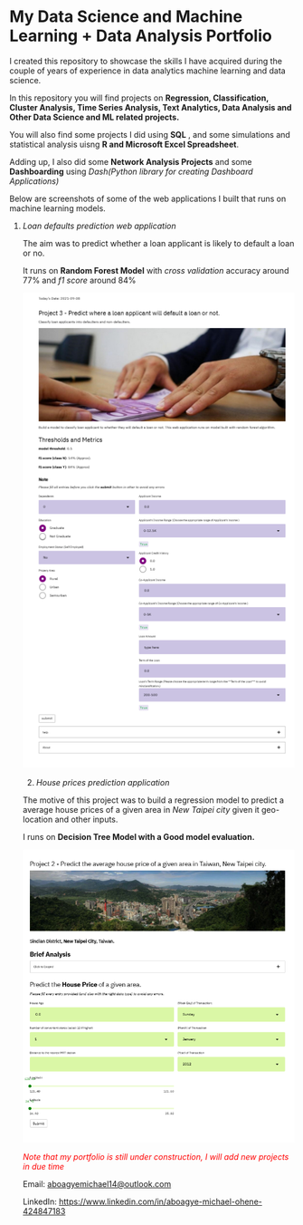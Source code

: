 <h1>My Data Science and Machine Learning  + Data Analysis Portfolio</h1>

I created this repository to showcase the skills I have acquired during the couple of years of experience in data analytics machine learning and data science.

In this repository you will find projects on **Regression, Classification, Cluster Analysis, Time Series Analysis, Text Analytics, Data Analysis and Other Data Science and ML related projects.**

You will also find some projects I did using **SQL** , and some simulations and statistical analysis uisng **R and  Microsoft Excel Spreadsheet**.

Adding up, I also did some **Network Analysis Projects** and some **Dashboarding** using *Dash(Python library for creating Dashboard Applications)*



Below are screenshots of some of the web applications I built that runs on machine learning models.

1. *Loan defaults prediction web application*

   The aim was to predict whether a loan applicant  is likely to default a loan or no.

   It runs on **Random Forest Model** with *cross validation* accuracy around 77% and  *f1 score* around 84%

   ![](screenshots\loan.png)

   

   2. *House prices prediction application*

   The motive of this project was to build a regression model to predict a average house prices of a given area in *New Taipei city* given it geo-location and other inputs.

   I runs on **Decision Tree Model with a Good model evaluation.**

   ![](screenshots\valuation.PNG)

   <font color='red'> <i>Note that my portfolio is still under construction, I will add new projects in due time</i></font>

   

   Email: aboagyemichael14@outlook.com

   LinkedIn: https://www.linkedin.com/in/aboagye-michael-ohene-424847183

   

    

   

   